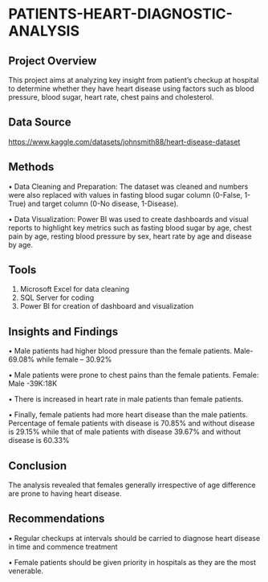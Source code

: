 # PATIENTS-HEART-DIAGNOSTIC-ANALYSIS
## Project Overview

This project aims at analyzing key insight from patient’s checkup at hospital to determine whether they have heart disease using factors such as blood pressure, blood sugar, heart rate, chest pains and cholesterol.

## Data Source
https://www.kaggle.com/datasets/johnsmith88/heart-disease-dataset

## Methods
•	Data Cleaning and Preparation: The dataset was cleaned and numbers were also replaced with values in fasting blood sugar column (0-False, 1-True) and target column (0-No disease, 1-Disease).

•	Data Visualization: Power BI was used to create dashboards and visual reports to highlight key metrics such as fasting blood sugar by age, chest pain by age, resting blood pressure by sex, heart rate by age and disease by age.

## Tools
1.	Microsoft Excel for data cleaning
2.	SQL Server for coding
3.	Power BI for creation of dashboard and visualization
   
## Insights and Findings

•	Male patients had higher blood pressure than the female patients. Male- 69.08% while female – 30.92%

•	Male patients were prone to chest pains than the female patients. Female: Male -39K:18K

•	There is increased in heart rate in male patients than female patients. 

•	Finally, female patients had more heart disease than the male patients. Percentage of female patients with disease is 70.85% and without disease is 29.15% while that of male patients with disease 39.67% and without disease is 60.33%

## Conclusion
The analysis revealed that females generally irrespective of age difference are prone to having heart disease.

## Recommendations
•	Regular checkups at intervals should be carried to diagnose heart disease in time and commence treatment

•	Female patients should be given priority in hospitals as they are the most venerable. 




	

